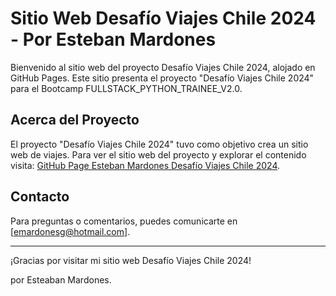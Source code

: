 # Sitio Web Desafío Viajes Chile 2024 - Por Esteban Mardones

Bienvenido al sitio web del proyecto Desafío Viajes Chile 2024, alojado en GitHub Pages. Este sitio presenta el proyecto "Desafío Viajes Chile 2024" para el Bootcamp FULLSTACK_PYTHON_TRAINEE_V2.0.

## Acerca del Proyecto

El proyecto "Desafío Viajes Chile 2024" tuvo como objetivo crea un sitio web de viajes. Para ver el sitio web del proyecto y explorar el contenido visita:
[GitHub Page Esteban Mardones Desafío Viajes Chile 2024](https://emardonesg.github.io/EM_desafio_viajes_chile_2024/).

## Contacto

Para preguntas o comentarios, puedes comunicarte en [emardonesg@hotmail.com].

---

¡Gracias por visitar mi sitio web Desafío Viajes Chile 2024!

por Esteaban Mardones.
